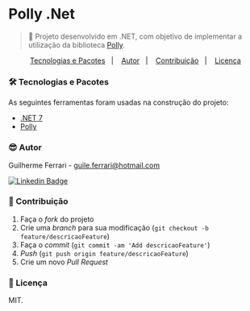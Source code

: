 # Polly .Net

> 🚀 Projeto desenvolvido em .NET, com objetivo de implementar a utilização da biblioteca [Polly](http://www.thepollyproject.org/).

<p align="center">
  <a href="#-tecnologias-e-pacotes">Tecnologias e Pacotes</a>&nbsp;&nbsp;&nbsp;|&nbsp;&nbsp;&nbsp;
  <a href="#-autor">Autor</a>&nbsp;&nbsp;&nbsp;|&nbsp;&nbsp;&nbsp;
  <a href="#-contribuição">Contribuição</a>&nbsp;&nbsp;&nbsp;|&nbsp;&nbsp;&nbsp;
  <a href="#-licença">Licença</a>
</p>

### 🛠 Tecnologias e Pacotes

As seguintes ferramentas foram usadas na construção do projeto:

- [.NET 7](https://dotnet.microsoft.com/pt-br/download/dotnet/7.0)
- [Polly](http://www.thepollyproject.org/)

### 😎 Autor

Guilherme Ferrari - guile.ferrari@hotmail.com

[![Linkedin Badge](https://img.shields.io/badge/-Guilherme-blue?style=flat-square&logo=Linkedin&logoColor=white&link=https://www.linkedin.com/in/guilherme-antonio-ferrari/)](https://www.linkedin.com/in/guilherme-antonio-ferrari/)

### 🎯 Contribuição

1. Faça o _fork_ do projeto
2. Crie uma _branch_ para sua modificação (`git checkout -b feature/descricaoFeature`)
3. Faça o _commit_ (`git commit -am 'Add descricaoFeature'`)
4. _Push_ (`git push origin feature/descricaoFeature`)
5. Crie um novo _Pull Request_

### 📝 Licença

MIT.
